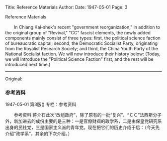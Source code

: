 Title: Reference Materials
Author:
Date: 1947-05-01
Page: 3

Reference Materials

　　In Chiang Kai-shek's recent "government reorganization," in addition to the original group of "Revival," "CC" fascist elements, the newly added components mainly consist of three types: first, the political science faction of bureaucratic capital; second, the Democratic Socialist Party, originating from the Royalist Research Society; and third, the China Youth Party of the National Socialist faction. We will now introduce their history below: (Today, we will introduce the "Political Science Faction" first, and the rest will be introduced next time.)



<hr /> 

Original: 


### 参考资料

1947-05-01
第3版()
专栏：参考资料

　　参考资料
    蒋介石此次“改组政府”，除了原有的一批“复兴”、“ＣＣ”法西斯分子外，新加进去的成份主要的是三种：一是官僚财阀的政学系，二是由保皇党研究系出身的民社党，三是国家主义派的青年党。现在把它们的历史介绍于后：（今天先介绍“政学系”，其余的下次介绍。）
